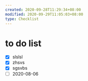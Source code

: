 ```yaml
---
created: 2020-09-28T11:29:34+08:00
modified: 2020-09-29T11:05:03+08:00
type: Checklist
---
```


# to do list

- [x] slslsl
- [x] zhsvs
- [x] sgsvbs
- [ ] 2020-08-06